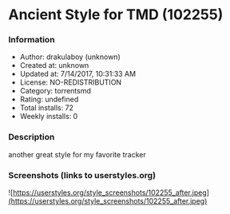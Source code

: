# Ancient Style for TMD (102255)

### Information
- Author: drakulaboy (unknown)
- Created at: unknown
- Updated at: 7/14/2017, 10:31:33 AM
- License: NO-REDISTRIBUTION
- Category: torrentsmd
- Rating: undefined
- Total installs: 72
- Weekly installs: 0


### Description
another great style for my favorite tracker


### Screenshots (links to userstyles.org)
![https://userstyles.org/style_screenshots/102255_after.jpeg](https://userstyles.org/style_screenshots/102255_after.jpeg)


